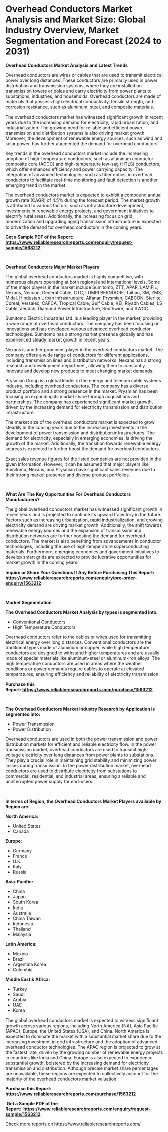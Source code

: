 <p><h1>Overhead Conductors Market Analysis and Market Size: Global Industry Overview, Market Segmentation and Forecast (2024 to 2031)</h1></p><p><strong>Overhead Conductors Market Analysis and Latest Trends</strong></p>
<p><p>Overhead conductors are wires or cables that are used to transmit electrical power over long distances. These conductors are primarily used in power distribution and transmission systems, where they are installed on transmission towers or poles and carry electricity from power plants to substations, industries, and households. Overhead conductors are made of materials that possess high electrical conductivity, tensile strength, and corrosion resistance, such as aluminum, steel, and composite materials.</p><p>The overhead conductors market has witnessed significant growth in recent years due to the increasing demand for electricity, rapid urbanization, and industrialization. The growing need for reliable and efficient power transmission and distribution systems is also driving market growth. Moreover, the development of renewable energy sources, such as wind and solar power, has further augmented the demand for overhead conductors.</p><p>Key trends in the overhead conductors market include the increasing adoption of high-temperature conductors, such as aluminum conductor composite core (ACCC) and high-temperature low-sag (HTLS) conductors, which offer enhanced efficiency and power carrying capacity. The integration of advanced technologies, such as fiber optics, in overhead conductors to facilitate real-time monitoring and fault detection is another emerging trend in the market.</p><p>The overhead conductors market is expected to exhibit a compound annual growth rate (CAGR) of 4.5% during the forecast period. The market growth is attributed to various factors, such as infrastructure development, investments in renewable energy projects, and government initiatives to electrify rural areas. Additionally, the increasing focus on grid modernization and upgrading aging transmission infrastructure is expected to drive the demand for overhead conductors in the coming years.</p></p>
<p><strong>Get a Sample PDF of the Report:&nbsp; <a href="https://www.reliableresearchreports.com/enquiry/request-sample/1563212">https://www.reliableresearchreports.com/enquiry/request-sample/1563212</a></strong></p>
<p>&nbsp;</p>
<p><strong>Overhead Conductors Major Market Players</strong></p>
<p><p>The global overhead conductors market is highly competitive, with numerous players operating at both regional and international levels. Some of the major players in the market include Sumitomo, ZTT, APAR, LAMIFIL, Nexans, Neccon, General Cable, CTC, LUMPI BERNDORF, Taihan, 3M, ZMS, Midal, Hindustan Urban Infrastructure, Alfanar, Prysmian, CABCON, Sterlite, Coreal, Versalec, CAFCA, Tropical Cable, Gulf Cable, KEI, Riyadh Cables, LS Cable, Jeddah, Diamond Power Infrastructure, Southwire, and SWCC.</p><p>Sumitomo Electric Industries Ltd. is a leading player in the market, providing a wide range of overhead conductors. The company has been focusing on innovations and has developed various advanced overhead conductor technologies. Sumitomo has a strong market presence globally and has experienced steady market growth in recent years.</p><p>Nexans is another prominent player in the overhead conductors market. The company offers a wide range of conductors for different applications, including transmission lines and distribution networks. Nexans has a strong research and development department, allowing them to constantly innovate and develop new products to meet changing market demands.</p><p>Prysmian Group is a global leader in the energy and telecom cable systems industry, including overhead conductors. The company has a diverse product portfolio and a strong presence in the market. Prysmian has been focusing on expanding its market share through acquisitions and partnerships. The company has experienced significant market growth, driven by the increasing demand for electricity transmission and distribution infrastructure.</p><p>The market size of the overhead conductors market is expected to grow steadily in the coming years due to the increasing investments in the development of power transmission and distribution infrastructures. The demand for electricity, especially in emerging economies, is driving the growth of the market. Additionally, the transition towards renewable energy sources is expected to further boost the demand for overhead conductors.</p><p>Exact sales revenue figures for the listed companies are not provided in the given information. However, it can be assumed that major players like Sumitomo, Nexans, and Prysmian have significant sales revenues due to their strong market presence and diverse product portfolios.</p></p>
<p>&nbsp;</p>
<p><strong>What Are The Key Opportunities For Overhead Conductors Manufacturers?</strong></p>
<p><p>The global overhead conductors market has witnessed significant growth in recent years and is projected to continue its upward trajectory in the future. Factors such as increasing urbanization, rapid industrialization, and growing electricity demand are driving market growth. Additionally, the shift towards renewable energy sources and the expansion of transmission and distribution networks are further boosting the demand for overhead conductors. The market is also benefiting from advancements in conductor technologies, including the use of high-temperature superconducting materials. Furthermore, emerging economies and government initiatives to develop smart grids are expected to provide lucrative opportunities for market growth in the coming years.</p></p>
<p><strong>Inquire or Share Your Questions If Any Before Purchasing This Report: <a href="https://www.reliableresearchreports.com/enquiry/pre-order-enquiry/1563212">https://www.reliableresearchreports.com/enquiry/pre-order-enquiry/1563212</a></strong></p>
<p>&nbsp;</p>
<p><strong>Market Segmentation</strong></p>
<p><strong>The Overhead Conductors Market Analysis by types is segmented into:</strong></p>
<p><ul><li>Conventional Conductors</li><li>High Temperature Conductors</li></ul></p>
<p><p>Overhead conductors refer to the cables or wires used for transmitting electrical energy over long distances. Conventional conductors are the traditional types made of aluminum or copper, while high temperature conductors are designed to withstand higher temperatures and are usually made of special materials like aluminum-steel or aluminum-iron alloys. The high temperature conductors are used in areas where the weather conditions or power demands require cables to operate at elevated temperatures, ensuring efficiency and reliability of electricity transmission.</p></p>
<p><strong>Purchase this Report:&nbsp;<a href="https://www.reliableresearchreports.com/purchase/1563212">https://www.reliableresearchreports.com/purchase/1563212</a></strong></p>
<p>&nbsp;</p>
<p><strong>The Overhead Conductors Market Industry Research by Application is segmented into:</strong></p>
<p><ul><li>Power Transmission</li><li>Power Distribution</li></ul></p>
<p><p>Overhead conductors are used in both the power transmission and power distribution markets for efficient and reliable electricity flow. In the power transmission market, overhead conductors are used to transmit high-voltage electricity over long distances from power plants to substations. They play a crucial role in maintaining grid stability and minimizing power losses during transmission. In the power distribution market, overhead conductors are used to distribute electricity from substations to commercial, residential, and industrial areas, ensuring a reliable and uninterrupted power supply for end-users.</p></p>
<p>&nbsp;</p>
<p><strong>In terms of Region, the Overhead Conductors Market Players available by Region are:</strong></p>
<p>
    <p> <strong> North America: </strong>
        <ul>
            <li>United States</li>
            <li>Canada</li>
        </ul>
        </p> 
    <p> <strong> Europe: </strong>
        <ul>
            <li>Germany</li>
            <li>France</li>
            <li>U.K.</li>
            <li>Italy</li>
            <li>Russia</li>
        </ul>
        </p> 
    <p> <strong> Asia-Pacific: </strong>
        <ul>
            <li>China</li>
            <li>Japan</li>
            <li>South Korea</li>
            <li>India</li>
            <li>Australia</li>
            <li>China Taiwan</li>
            <li>Indonesia</li>
            <li>Thailand</li>
            <li>Malaysia</li>
        </ul>
        </p> 
    <p> <strong> Latin America: </strong>
        <ul>
            <li>Mexico</li>
            <li>Brazil</li>
            <li>Argentina Korea</li>
            <li>Colombia</li>
        </ul>
        </p> 
    <p> <strong> Middle East & Africa: </strong>
        <ul>
            <li>Turkey</li>
            <li>Saudi</li>
            <li>Arabia</li>
            <li>UAE</li>
            <li>Korea</li>
        </ul>
    </p>
    </p>
<p><p>The global overhead conductors market is expected to witness significant growth across various regions, including North America (NA), Asia Pacific (APAC), Europe, the United States (USA), and China. North America is expected to dominate the market with a substantial market share due to the increasing investment in grid infrastructure and the adoption of advanced overhead conductor technologies. The APAC region is projected to grow at the fastest rate, driven by the growing number of renewable energy projects in countries like India and China. Europe is also expected to experience substantial growth, bolstered by the increasing demand for electricity transmission and distribution. Although precise market share percentages are unavailable, these regions are expected to collectively account for the majority of the overhead conductors market valuation.</p></p>
<p><strong>Purchase this Report: <a href="https://www.reliableresearchreports.com/purchase/1563212">https://www.reliableresearchreports.com/purchase/1563212</a></strong></p>
<p>&nbsp;<strong>Get a Sample PDF of the Report:&nbsp;&nbsp;<a href="https://www.reliableresearchreports.com/enquiry/request-sample/1563212">https://www.reliableresearchreports.com/enquiry/request-sample/1563212</a></strong></p>
<p><strong></strong></p>
<p>Check more reports on https://www.reliableresearchreports.com/</p>